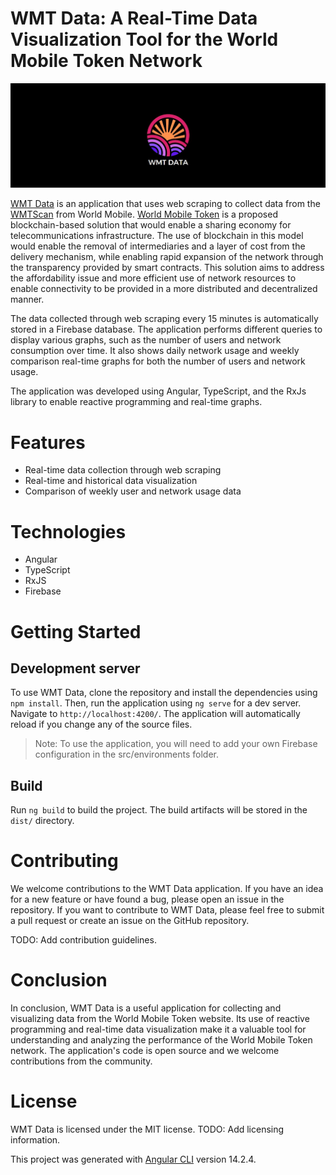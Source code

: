 # WMT Data: A Real-Time Data Visualization Tool for the World Mobile Token Network

![WMTData](./src/assets/img/wmt%20data%20banner.JPG)

[WMT Data](https://wmtdata.net/) is an application that uses web scraping to collect data from the [WMTScan](https://wmtscan.com/) from World Mobile.
[World Mobile Token](https://worldmobiletoken.com/) is a proposed blockchain-based solution that would enable a sharing economy for telecommunications infrastructure. The use of blockchain in this model would enable the removal of intermediaries and a layer of cost from the delivery mechanism, while enabling rapid expansion of the network through the transparency provided by smart contracts. This solution aims to address the affordability issue and more efficient use of network resources to enable connectivity to be provided in a more distributed and decentralized manner.

The data collected through web scraping every 15 minutes is automatically stored in a Firebase database. The application performs different queries to display various graphs, such as the number of users and network consumption over time. It also shows daily network usage and weekly comparison real-time graphs for both the number of users and network usage.

The application was developed using Angular, TypeScript, and the RxJs library to enable reactive programming and real-time graphs.

# Features

- Real-time data collection through web scraping
- Real-time and historical data visualization
- Comparison of weekly user and network usage data

# Technologies

- Angular
- TypeScript
- RxJS
- Firebase

# Getting Started

## Development server

To use WMT Data, clone the repository and install the dependencies using `npm install`. Then, run the application using `ng serve` for a dev server. Navigate to `http://localhost:4200/`. The application will automatically reload if you change any of the source files.

> Note: To use the application, you will need to add your own Firebase configuration in the src/environments folder.

## Build

Run `ng build` to build the project. The build artifacts will be stored in the `dist/` directory.

# Contributing

We welcome contributions to the WMT Data application. If you have an idea for a new feature or have found a bug, please open an issue in the repository. If you want to contribute to WMT Data, please feel free to submit a pull request or create an issue on the GitHub repository.

TODO: Add contribution guidelines.

# Conclusion

In conclusion, WMT Data is a useful application for collecting and visualizing data from the World Mobile Token website. Its use of reactive programming and real-time data visualization make it a valuable tool for understanding and analyzing the performance of the World Mobile Token network. The application's code is open source and we welcome contributions from the community.

# License

WMT Data is licensed under the MIT license.
TODO: Add licensing information.

This project was generated with [Angular CLI](https://github.com/angular/angular-cli) version 14.2.4.
